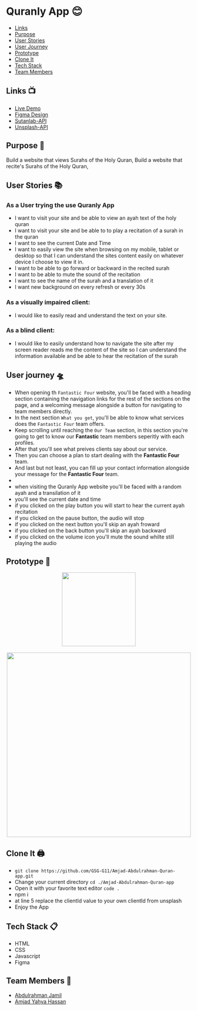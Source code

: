 # Quranly App 😊

- [Links](#demo)
- [Purpose](#purpose)
- [User Stories](#user-stories)
- [User Journey](#user-journey)
- [Prototype](#prototype)
- [Clone It](#clone-it)
- [Tech Stack](#tech-stack)
- [Team Members](#team-members)

## Links :tv:

- [Live Demo](https://gsg-g11.github.io/Amjad-Abdulrahman-Quran-app/) <span id="demo"></span>
- [Figma Design](https://www.figma.com/file/YQYBxdUSaY67ZEpVUNpjfh/QURAN-APP?node-id=0%3A1)
- [Sutanlab-API](https://api.quran.sutanlab.id) <span id="upsplash"></span>
- [Unsplash-API](https://unsplash.com/developers) <span id="sutanlab"></span>

## Purpose :pencil: <span id="purpose"></span>

Build a website that views Surahs of the Holy Quran,
Build a website that recite's Surahs of the Holy Quran,

## User Stories :books: <span id="user-stories"></span>

### As a User trying the use Quranly App

- I want to visit your site and be able to view an ayah text of the holy quran
- I want to visit your site and be able to to play a recitation of a surah in the quran
- I want to see the current Date and Time
- I want to easily view the site when browsing on my mobile, tablet or desktop so that I can understand the sites content easily on whatever device I choose to view it in.
- I want to be able to go forward or backward in the recited surah
- I want to be able to mute the sound of the recitation
- I want to see the name of the surah and a translation of it
- I want new background on every refresh or every 30s

### As a visually impaired client:

- I would like to easily read and understand the text on your site.

### As a blind client:

- I would like to easily understand how to navigate the site after my screen reader reads me the content of the site so I can understand the information available and be able to hear the recitation of the surah

## User journey 🛸 <span id="user-journey"></span>

- When opening th `Fantastic Four` website, you'll be faced with a heading section containing the navigation links for the rest of the sections on the page, and a welcoming message alongside a button for navigating to team members directly.
- In the next section `What you get`, you'll be able to know what services does the `Fantastic Four` team offers.
- Keep scrolling until reaching the `Our Team` section, in this section you're going to get to know our **Fantastic** team members seperitly with each profiles.
- After that you'll see what preives clients say about our service.
- Then you can choose a plan to start dealing with the **Fantastic Four** team.
- And last but not least, you can fill up your contact information alongside your message for the **Fantastic Four** team.
-
- when visiting the Quranly App website you'll be faced with a random ayah and a transilation of it
- you'll see the current date and time
- if you clicked on the play button you will start to hear the current ayah recitation
- if you clicked on the pause button, the audio will stop
- if you clicked on the next button you'll skip an ayah froward
- if you clicked on the back button you'll skip an ayah backward
- if you clicked on the volume icon you'll mute the sound whilte still playing the audio

## Prototype 🤖 <span id="prototype"></span>

<div align="center">
<img width="200" src="https://i.imgur.com/Ea7ZJDB.png" />
</div>
<br>
<div align="center">
<img width="500" src="https://i.imgur.com/sXghEjW.png" />
</div>

## Clone It 🖨 <span id="clone-it"></span>

- `git clone https://github.com/GSG-G11/Amjad-Abdulrahman-Quran-app.git`
- Change your current directory `cd ./Amjad-Abdulrahman-Quran-app`
- Open it with your favorite text editor `code .`
- npm i
- at line 5 replace the clientId value to your own clientId from unsplash
- Enjoy the App

## Tech Stack :clipboard: <span id="tech-stack"></span>

- HTML
- CSS
- Javascript
- Figma

## Team Members :busts_in_silhouette: <span id="team-members"></span>

- [Abdulrahman Jamil](https://github.com/abdulrahman-2020)
- [Amjad Yahya Hassan](https://github.com/amjed-98)
